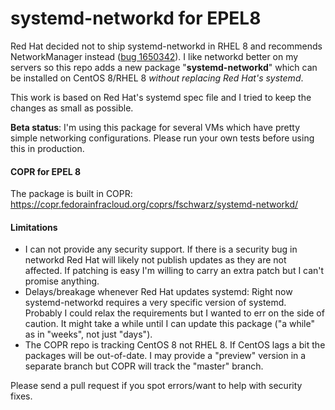 # systemd-networkd for EPEL8

Red Hat decided not to ship systemd-networkd in RHEL 8 and recommends NetworkManager instead
([bug 1650342](https://bugzilla.redhat.com/show_bug.cgi?id=1650342)). I like networkd better on
my servers so this repo adds a new package "**systemd-networkd**" which can be installed on
CentOS 8/RHEL 8 *without replacing Red Hat's systemd*.

This work is based on Red Hat's systemd spec file and I tried to keep the changes as small
as possible.

**Beta status**: I'm using this package for several VMs which have pretty simple networking configurations. Please run your own tests before using this in production.

#### COPR for EPEL 8
The package is built in COPR: https://copr.fedorainfracloud.org/coprs/fschwarz/systemd-networkd/

#### Limitations

- I can not provide any security support. If there is a security bug in networkd Red Hat will
  likely not publish updates as they are not affected. If patching is easy I'm willing to
  carry an extra patch but I can't promise anything.
- Delays/breakage whenever Red Hat updates systemd: Right now systemd-networkd requires a very
  specific version of systemd. Probably I could relax the requirements but I wanted to err on the
  side of caution. It might take a while until I can update this package ("a while" as in "weeks",
  not just "days").
- The COPR repo is tracking CentOS 8 not RHEL 8. If CentOS lags a bit the packages will be out-of-date. I may provide a "preview" version in a separate branch but COPR will track the "master" branch.

Please send a pull request if you spot errors/want to help with security fixes.
